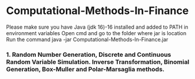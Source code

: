 # Computational-Methods-In-Finance

Please make sure you have Java (jdk 16)-16 installed and added to PATH in environment variables
Open cmd and go to the folder where jar is location
Run the command java -jar Computational-Methods-In-Finance.jar


### 1. Random Number Generation, Discrete and Continuous Random Variable Simulation. Inverse Transformation, Binomial Generation, Box-Muller and Polar-Marsaglia methods.
